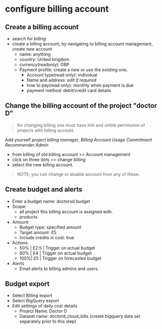 # configure billing account

## Create a billing account

- search for *billing*
- create a billing account, by navigating to billing account management, create new account
  - name: anything
  - country: United kingdom
  - currency(readonly): GBP
  - Payment profile: create a new or use the existing one.
    - Account type(read only): individual
    - Name and address: *edit if required*
    - how to pay(read only): monthly when payment is due
    - payment method: debit/credit card details

## Change the billing account of the project "doctor D"

> for changing billing one must have link and unlink permission of projects with billing account.

Add yourself *project billing manager*, *Billing Account Usage Commitment Recommender Admin*

- from billing of old billing account >> Account management
- click on three dots >> change billing
- select the new billing account.

> NOTE: you can change or disable account from any of these.

## Create budget and alerts

- Enter a budget name: doctorsd budget
- Scope:
  - all project this billing account is assigned with.
  - products
- Amount:
  - Budget type: specified amount
  - Target amount: £5
  - Include credits in cost: true
- Actions:
  - 50% | £2.5 | Trigger on actual budget
  - 80% | £4   | Trigger on actual budget
  - 100%| £5   | Trigger on forecasted budget
- Alerts
  - Email alerts to billing admins and users.

## Budget export

- Select Billing export
- Select BigQuery export
- Edit settings of daily cost details
  - Project Name: Doctor D
  - Dataset name: doctord_cloud_bills (create bigquery data set separately prior to this step)
